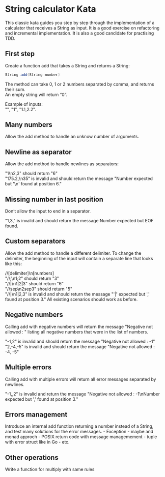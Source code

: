 # String calculator Kata

This classic kata guides you step by step through the implementation of a calculator that receives a String as input. It is a good exercise on refactoring and incremental implementation. It is also a good candidate for practising TDD.

## First step

Create a function add that takes a String and returns a String:  

```csharp
String add(String number)  
```

The method can take 0, 1 or 2 numbers separated by comma, and returns their sum.  
An empty string will return “0”.  

Example of inputs:  
"", "1", "1.1,2.2".

## Many numbers

Allow the add method to handle an unknow number of arguments.

## Newline as separator

Allow the add method to handle newlines as separators:

"1\n2,3" should return "6"  
"175.2,\n35" is invalid and should return the message "Number expected but '\n' found at position 6."  

## Missing number in last position

Don’t allow the input to end in a separator.

"1,3," is invalid and should return the message Number expected but EOF found.

## Custom separators

Allow the add method to handle a different delimiter. To change the delimiter, the beginning of the input will contain a separate line that looks like this:

//[delimiter]\n[numbers]  
"//;\n1;2" should return "3"  
"//|\n1|2|3" should return "6"  
"//sep\n2sep3" should return "5"  
"//|\n1|2,3" is invalid and should return the message "'|' expected but ',' found at position 3."
All existing scenarios should work as before.

## Negative numbers

Calling add with negative numbers will return the message "Negative not allowed : " listing all negative numbers that were in the list of numbers.

"-1,2" is invalid and should return the message "Negative not allowed : -1"  
"2,-4,-5" is invalid and should return the message "Negative not allowed : -4, -5"  

## Multiple errors

Calling add with multiple errors will return all error messages separated by newlines.

"-1,,2" is invalid and return the message "Negative not allowed : -1\nNumber expected but ',' found at position 3."

## Errors management

Introduce an internal add function returning a number instead of a String, and test many solutions for the error messages. - Exception - maybe and monad approch - POSIX return code with message managemement - tuple with error struct like in Go - etc.

## Other operations

Write a function for multiply with same rules